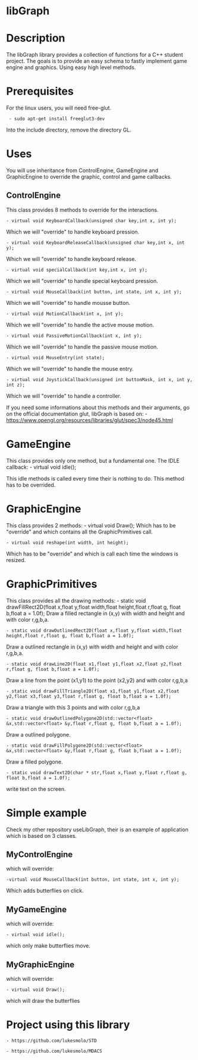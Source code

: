 # libGraph

# Description

The libGraph library provides a collection of functions for a C++ student project. The goals is to provide an easy schema to fastly implement game engine and graphics. Using easy high level methods. 


# Prerequisites

For the linux users, you will need free-glut.

	 - sudo apt-get install freeglut3-dev

Into the include directory, remove the directory GL.

# Uses

You will use inheritance from ControlEngine, GameEngine and GraphicEngine to override the graphic, control and game callbacks.

## ControlEngine
This class provides 8 methods to override for the interactions.

    - virtual void KeyboardCallback(unsigned char key,int x, int y);
Which we will "override" to handle keyboard pression.

    - virtual void KeyboardReleaseCallback(unsigned char key,int x, int y);
Which we will "override" to handle keyboard release.

    - virtual void specialCallback(int key,int x, int y);
Which we will "override" to handle special keyboard pression.

    - virtual void MouseCallback(int button, int state, int x, int y);
Which we will "override" to handle mousse button.

    - virtual void MotionCallback(int x, int y);
Which we will "override" to handle the active mouse motion.

    - virtual void PassiveMotionCallback(int x, int y);
Which we will "override" to handle the passive mouse motion.

    - virtual void MouseEntry(int state);
Which we will "override" to handle the mouse entry.

    - virtual void JoystickCallback(unsigned int buttonMask, int x, int y, int z);
Which we will "override" to handle a controller.

If you need some informations about this methods and their arguments, go on the official documentation glut, libGraph is based on:
	- https://www.opengl.org/resources/libraries/glut/spec3/node45.html


# GameEngine

This class provides only one method, but a fundamental one. The IDLE callback:
    - virtual void idle();

This idle methods is called every time their is nothing to do. This method has to be overrided.

# GraphicEngine
This class provides 2 methods:
	- virtual void Draw();
Which has to be "override" and which contains all the GraphicPrimitives call.

    - virtual void reshape(int width, int height);
Which has to be "override" and which is call each time the windows is resized.

# GraphicPrimitives
This class provides all the drawing methods:
	- static void drawFillRect2D(float x,float y,float width,float height,float r,float g, float b,float a = 1.0f);
Draw a filled rectangle in (x,y) with width and height and with color r,g,b,a.

	- static void drawOutlinedRect2D(float x,float y,float width,float height,float r,float g, float b,float a = 1.0f);
Draw a outlined rectangle in (x,y) with width and height and with color r,g,b,a.

	- static void drawLine2D(float x1,float y1,float x2,float y2,float r,float g, float b,float a = 1.0f);
Draw a line from the point (x1,y1) to the point (x2,y2) and with color r,g,b,a

	- static void drawFillTriangle2D(float x1,float y1,float x2,float y2,float x3,float y3,float r,float g, float b,float a = 1.0f);
Draw a triangle with this 3 points and with color r,g,b,a

	- static void drawOutlinedPolygone2D(std::vector<float> &x,std::vector<float> &y,float r,float g, float b,float a = 1.0f);
Draw a outlined polygone.

	- static void drawFillPolygone2D(std::vector<float> &x,std::vector<float> &y,float r,float g, float b,float a = 1.0f);
Draw a filled polygone.

	- static void drawText2D(char * str,float x,float y,float r,float g, float b,float a = 1.0f);
write text on the screen.

# Simple example

Check my other repository useLibGraph, their is an example of application which is based on 3 classes. 
## MyControlEngine
which will override:

	-virtual void MouseCallback(int button, int state, int x, int y);
Which adds butterflies on click.

## MyGameEngine
which will override:

	- virtual void idle();

which only make butterflies move.

## MyGraphicEngine
which will override:

	- virtual void Draw();
which will draw the butterflies

# Project using this library

	- https://github.com/lukesmolo/STD

	- https://github.com/lukesmolo/MDACS










